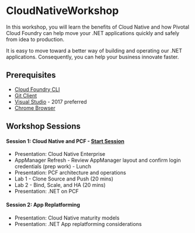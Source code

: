 # CloudNativeWorkshop
In this workshop, you will learn the benefits of Cloud Native and how Pivotal Cloud Foundry can help move your .NET applications quickly and safely from idea to production.

It is easy to move toward a better way of building and operating our .NET applications. Consequently, you can help your business innovate faster.

## Prerequisites
- [Cloud Foundry CLI](https://github.com/cloudfoundry/cli/releases)
- [Git Client](https://git-scm.com/downloads)
- [Visual Studio](https://www.visualstudio.com/downloads/) - 2017 preferred
- [Chrome Browser](http://www.google.com/chrome)


## Workshop Sessions

#### Session 1: Cloud Native and PCF - [Start Session](Session-01/AppMgr-Login/README.md)
  - Presentation: Cloud Native Enterprise
  - AppManager Refresh - Review AppManager layout and confirm login credentials (prep work) - Lunch
  - Presentation: PCF architecture and operations
  - Lab 1 - Clone Source and Push (20 mins)
  - Lab 2 - Bind, Scale, and HA (20 mins)
  - Presentation: .NET on PCF

#### Session 2: App Replatforming 
  - Presentation: Cloud Native maturity models
  - Presentation: .NET App replatforming considerations







